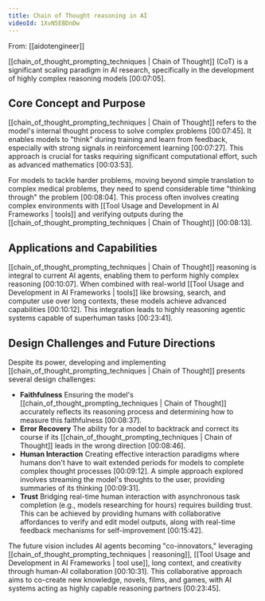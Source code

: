 ```yaml
---
title: Chain of Thought reasoning in AI
videoId: 1XvN5EBDnDw
---
```


From: [[aidotengineer]] <br/> 

[[chain_of_thought_prompting_techniques | Chain of Thought]] (CoT) is a significant scaling paradigm in AI research, specifically in the development of highly complex reasoning models [00:07:05].

## Core Concept and Purpose
[[chain_of_thought_prompting_techniques | Chain of Thought]] refers to the model's internal thought process to solve complex problems [00:07:45]. It enables models to "think" during training and learn from feedback, especially with strong signals in reinforcement learning [00:07:27]. This approach is crucial for tasks requiring significant computational effort, such as advanced mathematics [00:03:53].

For models to tackle harder problems, moving beyond simple translation to complex medical problems, they need to spend considerable time "thinking through" the problem [00:08:04]. This process often involves creating complex environments with [[Tool Usage and Development in AI Frameworks | tools]] and verifying outputs during the [[chain_of_thought_prompting_techniques | Chain of Thought]] [00:08:13].

## Applications and Capabilities
[[chain_of_thought_prompting_techniques | Chain of Thought]] reasoning is integral to current AI agents, enabling them to perform highly complex reasoning [00:10:07]. When combined with real-world [[Tool Usage and Development in AI Frameworks | tools]] like browsing, search, and computer use over long contexts, these models achieve advanced capabilities [00:10:12]. This integration leads to highly reasoning agentic systems capable of superhuman tasks [00:23:41].

## Design Challenges and Future Directions
Despite its power, developing and implementing [[chain_of_thought_prompting_techniques | Chain of Thought]] presents several design challenges:
*   **Faithfulness** Ensuring the model's [[chain_of_thought_prompting_techniques | Chain of Thought]] accurately reflects its reasoning process and determining how to measure this faithfulness [00:08:37].
*   **Error Recovery** The ability for a model to backtrack and correct its course if its [[chain_of_thought_prompting_techniques | Chain of Thought]] leads in the wrong direction [00:08:46].
*   **Human Interaction** Creating effective interaction paradigms where humans don't have to wait extended periods for models to complete complex thought processes [00:09:12]. A simple approach explored involves streaming the model's thoughts to the user, providing summaries of its thinking [00:09:31].
*   **Trust** Bridging real-time human interaction with asynchronous task completion (e.g., models researching for hours) requires building trust. This can be achieved by providing humans with collaborative affordances to verify and edit model outputs, along with real-time feedback mechanisms for self-improvement [00:15:42].

The future vision includes AI agents becoming "co-innovators," leveraging [[chain_of_thought_prompting_techniques | reasoning]], [[Tool Usage and Development in AI Frameworks | tool use]], long context, and creativity through human-AI collaboration [00:10:31]. This collaborative approach aims to co-create new knowledge, novels, films, and games, with AI systems acting as highly capable reasoning partners [00:23:45].